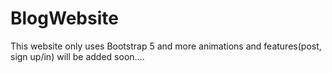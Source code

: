 # BlogWebsite


This website only uses Bootstrap 5 and more animations and  features(post, sign up/in) will be added soon.... 
